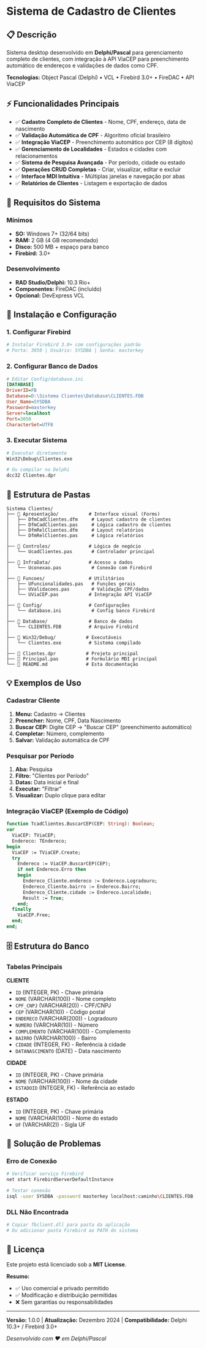 # Sistema de Cadastro de Clientes

## 📋 Descrição

Sistema desktop desenvolvido em **Delphi/Pascal** para gerenciamento completo de clientes, com integração à API ViaCEP para preenchimento automático de endereços e validações de dados como CPF.

**Tecnologias:** Object Pascal (Delphi) • VCL • Firebird 3.0+ • FireDAC • API ViaCEP

## ⚡ Funcionalidades Principais

- ✅ **Cadastro Completo de Clientes** - Nome, CPF, endereço, data de nascimento
- ✅ **Validação Automática de CPF** - Algoritmo oficial brasileiro
- ✅ **Integração ViaCEP** - Preenchimento automático por CEP (8 dígitos)
- ✅ **Gerenciamento de Localidades** - Estados e cidades com relacionamentos
- ✅ **Sistema de Pesquisa Avançada** - Por período, cidade ou estado
- ✅ **Operações CRUD Completas** - Criar, visualizar, editar e excluir
- ✅ **Interface MDI Intuitiva** - Múltiplas janelas e navegação por abas
- ✅ **Relatórios de Clientes** - Listagem e exportação de dados

## 🔧 Requisitos do Sistema

### Mínimos
- **SO:** Windows 7+ (32/64 bits)
- **RAM:** 2 GB (4 GB recomendado)
- **Disco:** 500 MB + espaço para banco
- **Firebird:** 3.0+

### Desenvolvimento
- **RAD Studio/Delphi:** 10.3 Rio+
- **Componentes:** FireDAC (incluído)
- **Opcional:** DevExpress VCL

## 🚀 Instalação e Configuração

### 1. Configurar Firebird
```bash
# Instalar Firebird 3.0+ com configurações padrão
# Porta: 3050 | Usuário: SYSDBA | Senha: masterkey
```

### 2. Configurar Banco de Dados
```ini
# Editar Config/database.ini
[DATABASE]
DriverID=FB
Database=D:\Sistema Clientes\Database\CLIENTES.FDB
User_Name=SYSDBA
Password=masterkey
Server=localhost
Port=3050
CharacterSet=UTF8
```

### 3. Executar Sistema
```bash
# Executar diretamente
Win32\Debug\Clientes.exe

# Ou compilar no Delphi
dcc32 Clientes.dpr
```

## 📁 Estrutura de Pastas

```
Sistema Clientes/
├── 📁 Apresentação/           # Interface visual (Forms)
│   ├── DfmCadClientes.dfm     # Layout cadastro de clientes
│   ├── DfmCadClientes.pas     # Lógica cadastro de clientes
│   ├── DfmRelClientes.dfm     # Layout relatórios
│   └── DfmRelClientes.pas     # Lógica relatórios
│
├── 📁 Controles/              # Lógica de negócio
│   └── UcadClientes.pas       # Controlador principal
│
├── 📁 InfraData/              # Acesso a dados
│   └── Uconexao.pas           # Conexão com Firebird
│
├── 📁 Funcoes/                # Utilitários
│   ├── UFuncionalidades.pas   # Funções gerais
│   ├── UValidacoes.pas        # Validação CPF/dados
│   └── UViaCEP.pas           # Integração API ViaCEP
│
├── 📁 Config/                 # Configurações
│   └── database.ini           # Config banco Firebird
│
├── 📁 Database/               # Banco de dados
│   └── CLIENTES.FDB          # Arquivo Firebird
│
├── 📁 Win32/Debug/           # Executáveis
│   └── Clientes.exe          # Sistema compilado
│
├── 📄 Clientes.dpr           # Projeto principal
├── 📄 Principal.pas          # Formulário MDI principal
└── 📄 README.md              # Esta documentação
```

## 💡 Exemplos de Uso

### Cadastrar Cliente
1. **Menu:** Cadastro → Clientes
2. **Preencher:** Nome, CPF, Data Nascimento
3. **Buscar CEP:** Digite CEP → "Buscar CEP" (preenchimento automático)
4. **Completar:** Número, complemento
5. **Salvar:** Validação automática de CPF

### Pesquisar por Período
1. **Aba:** Pesquisa
2. **Filtro:** "Clientes por Período"
3. **Datas:** Data inicial e final
4. **Executar:** "Filtrar"
5. **Visualizar:** Duplo clique para editar

### Integração ViaCEP (Exemplo de Código)
```pascal
function TcadClientes.BuscarCEP(CEP: String): Boolean;
var
  ViaCEP: TViaCEP;
  Endereco: TEndereco;
begin
  ViaCEP := TViaCEP.Create;
  try
    Endereco := ViaCEP.BuscarCEP(CEP);
    if not Endereco.Erro then
    begin
      Endereco_Cliente.endereco := Endereco.Logradouro;
      Endereco_Cliente.bairro := Endereco.Bairro;
      Endereco_Cliente.cidade := Endereco.Localidade;
      Result := True;
    end;
  finally
    ViaCEP.Free;
  end;
end;
```

## 🗄️ Estrutura do Banco

### Tabelas Principais

**CLIENTE**
- `ID` (INTEGER, PK) - Chave primária
- `NOME` (VARCHAR(100)) - Nome completo
- `CPF_CNPJ` (VARCHAR(20)) - CPF/CNPJ
- `CEP` (VARCHAR(10)) - Código postal
- `ENDERECO` (VARCHAR(200)) - Logradouro
- `NUMERO` (VARCHAR(10)) - Número
- `COMPLEMENTO` (VARCHAR(100)) - Complemento
- `BAIRRO` (VARCHAR(100)) - Bairro
- `CIDADE` (INTEGER, FK) - Referência à cidade
- `DATANASCIMENTO` (DATE) - Data nascimento

**CIDADE**
- `ID` (INTEGER, PK) - Chave primária
- `NOME` (VARCHAR(100)) - Nome da cidade
- `ESTADOID` (INTEGER, FK) - Referência ao estado

**ESTADO**
- `ID` (INTEGER, PK) - Chave primária
- `NOME` (VARCHAR(100)) - Nome do estado
- `UF` (VARCHAR(2)) - Sigla UF

## 🔧 Solução de Problemas

### Erro de Conexão
```bash
# Verificar serviço Firebird
net start FirebirdServerDefaultInstance

# Testar conexão
isql -user SYSDBA -password masterkey localhost:caminho\CLIENTES.FDB
```

### DLL Não Encontrada
```bash
# Copiar fbclient.dll para pasta da aplicação
# Ou adicionar pasta Firebird ao PATH do sistema
```

## 📄 Licença

Este projeto está licenciado sob a **MIT License**.

**Resumo:**
- ✅ Uso comercial e privado permitido
- ✅ Modificação e distribuição permitidas
- ❌ Sem garantias ou responsabilidades

---

**Versão:** 1.0.0 | **Atualização:** Dezembro 2024 | **Compatibilidade:** Delphi 10.3+ / Firebird 3.0+

*Desenvolvido com ❤️ em Delphi/Pascal*